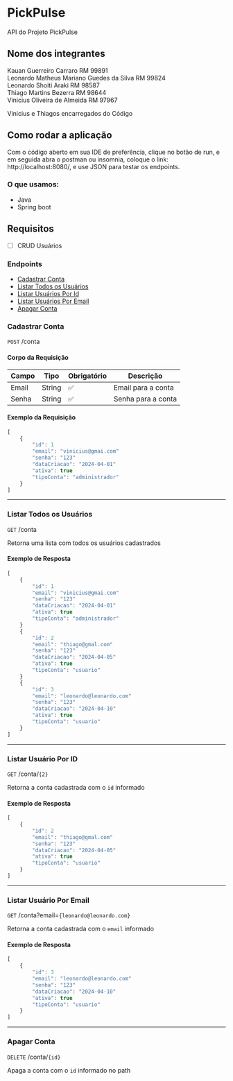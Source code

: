 # PickPulse

API do Projeto PickPulse

## Nome dos integrantes

Kauan Guerreiro Carraro RM 99891\
Leonardo Matheus Mariano Guedes da Silva RM 99824\
Leonardo Shoiti Araki RM 98587\
Thiago Martins Bezerra RM 98644\
Vinicius Oliveira de Almeida RM 97967

Vinicius e Thiagos encarregados do Código 

## Como rodar a aplicação

Com o código aberto em sua IDE de preferência, clique no botão de run, e em seguida abra o postman ou insomnia,
coloque o link: http://localhost:8080/, e use JSON para testar os endpoints.

### O que usamos:
- Java
- Spring boot

## Requisitos

- [ ] CRUD Usuários

### Endpoints
- [Cadastrar Conta](#Cadastrar-Conta)
- [Listar Todos os Usuários](#Listar-Todos-os-Usuários)
- [Listar Usuários Por Id](#Listar-Usuário-Por-ID)
- [Listar Usuários Por Email](#Listar-Usuário-Por-Email)
- [Apagar Conta](#Apagar-Conta)

### Cadastrar Conta
`POST` /conta

#### Corpo da Requisição
|Campo|Tipo|Obrigatório|Descrição
|-----|----|-----------|---------
|Email|String|✅|Email para a conta
|Senha|String|✅|Senha para a conta

#### Exemplo da Requisição
```js
[
    {
        "id": 1
        "email": "vinicius@gmai.com"
        "senha": "123"
        "dataCriacao": "2024-04-01"
        "ativa": true
        "tipoConta": "administrador"
    }
]
```

---

### Listar Todos os Usuários
`GET` /conta

Retorna uma lista com todos os usuários cadastrados

#### Exemplo de Resposta
```js
[
    {
        "id": 1
        "email": "vinicius@gmai.com"
        "senha": "123"
        "dataCriacao": "2024-04-01"
        "ativa": true
        "tipoConta": "administrador"
    }
    {
        "id": 2
        "email": "thiago@gmal.com"
        "senha": "123"
        "dataCriacao": "2024-04-05"
        "ativa": true
        "tipoConta": "usuario"
    }
    {
        "id": 3
        "email": "leonardo@leonardo.com"
        "senha": "123"
        "dataCriacao": "2024-04-10"
        "ativa": true
        "tipoConta": "usuario"
    }
]
```

---

### Listar Usuário Por ID
`GET` /conta/`{2}`

Retorna a conta cadastrada com o `id` informado

#### Exemplo de Resposta
```js
[
    {
        "id": 2
        "email": "thiago@gmal.com"
        "senha": "123"
        "dataCriacao": "2024-04-05"
        "ativa": true
        "tipoConta": "usuario"
    }
]
```

---

### Listar Usuário Por Email
`GET` /conta?email=`{leonardo@leonardo.com}`

Retorna a conta cadastrada com o `email` informado

#### Exemplo de Resposta
```js
[
    {
        "id": 3
        "email": "leonardo@leonardo.com"
        "senha": "123"
        "dataCriacao": "2024-04-10"
        "ativa": true
        "tipoConta": "usuario"
    }
]
```
---

### Apagar Conta

`DELETE` /conta/`{id}`

Apaga a conta com o `id` informado no path

